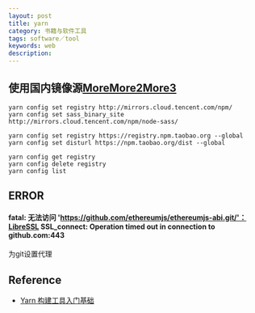 ```yaml
---
layout: post
title: yarn
category: 书籍与软件工具
tags: software／tool
keywords: web
description: 
---
```


## 使用国内镜像源[More](https://blog.csdn.net/jaket5219999/article/details/115261118)[More2](http://www.wxnacy.com/2020/09/26/yarn-use-custom-registry/)[More3](https://blog.csdn.net/jiay2/article/details/120784246)

```
yarn config set registry http://mirrors.cloud.tencent.com/npm/
yarn config set sass_binary_site http://mirrors.cloud.tencent.com/npm/node-sass/

yarn config set registry https://registry.npm.taobao.org --global
yarn config set disturl https://npm.taobao.org/dist --global

```

```
yarn config get registry
yarn config delete registry
yarn config list
```

## ERROR

#### fatal: 无法访问 'https://github.com/ethereumjs/ethereumjs-abi.git/'：LibreSSL SSL_connect: Operation timed out in connection to github.com:443

为git设置代理

## Reference

* [Yarn 构建工具入门基础](https://www.jianshu.com/p/f1d96bdc545b)